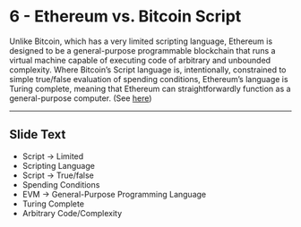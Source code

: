 # 6 - Ethereum vs. Bitcoin Script

Unlike Bitcoin, which has a very limited scripting language, Ethereum is designed to be a general-purpose programmable blockchain that runs a virtual machine capable of executing code of arbitrary and unbounded complexity. Where Bitcoin’s Script language is, intentionally, constrained to simple true/false evaluation of spending conditions, Ethereum’s language is Turing complete, meaning that Ethereum can straightforwardly function as a general-purpose computer. (See [here](https://github.com/ethereumbook/ethereumbook/blob/develop/01what-is.asciidoc))

---
## Slide Text
- Script -> Limited 
- Scripting Language
- Script -> True/false
- Spending Conditions
- EVM -> General-Purpose Programming Language
- Turing Complete
- Arbitrary Code/Complexity
